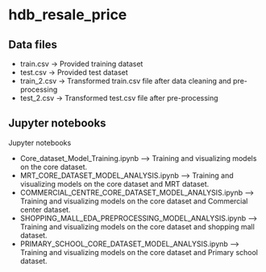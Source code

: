 # hdb_resale_price

## Data files
- train.csv -> Provided training dataset
- test.csv -> Provided test dataset
- train_2.csv -> Transformed train.csv file after data cleaning and pre-processing 
- test_2.csv -> Transformed test.csv file after pre-processing

## Jupyter notebooks
Jupyter notebooks
- Core_dataset_Model_Training.ipynb  --> Training and visualizing models on the core dataset.
- MRT_CORE_DATASET_MODEL_ANALYSIS.ipynb --> Training and visualizing models on the core dataset and MRT dataset.
- COMMERCIAL_CENTRE_CORE_DATASET_MODEL_ANALYSIS.ipynb --> Training and visualizing models on the core dataset and Commercial center dataset.
- SHOPPING_MALL_EDA_PREPROCESSING_MODEL_ANALYSIS.ipynb --> Training and visualizing models on the core dataset and shopping mall dataset.
- PRIMARY_SCHOOL_CORE_DATASET_MODEL_ANALYSIS.ipynb --> Training and visualizing models on the core dataset and Primary school dataset.